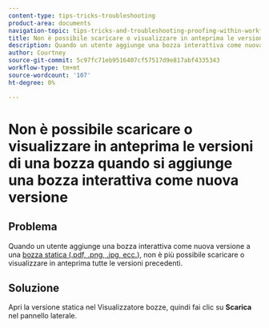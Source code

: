 ```yaml
---
content-type: tips-tricks-troubleshooting
product-area: documents
navigation-topic: tips-tricks-and-troubleshooting-proofing-within-workfront
title: Non è possibile scaricare o visualizzare in anteprima le versioni di una bozza quando si aggiunge una bozza interattiva come nuova versione
description: Quando un utente aggiunge una bozza interattiva come nuova versione a una bozza statica, non tutte le versioni precedenti sono più accessibili per il download o l’anteprima.
author: Courtney
source-git-commit: 5c97fc71eb9516407cf57517d9e817abf4335343
workflow-type: tm+mt
source-wordcount: '107'
ht-degree: 0%

---
```



# Non è possibile scaricare o visualizzare in anteprima le versioni di una bozza quando si aggiunge una bozza interattiva come nuova versione

## Problema

Quando un utente aggiunge una bozza interattiva come nuova versione a una [bozza statica (.pdf, .png, .jpg, ecc.)](/help/quicksilver/review-and-approve-work/proofing/proofing-overview/supported-proofing-file-types.md#static-files), non è più possibile scaricare o visualizzare in anteprima tutte le versioni precedenti.

## Soluzione

Apri la versione statica nel Visualizzatore bozze, quindi fai clic su **Scarica** nel pannello laterale.